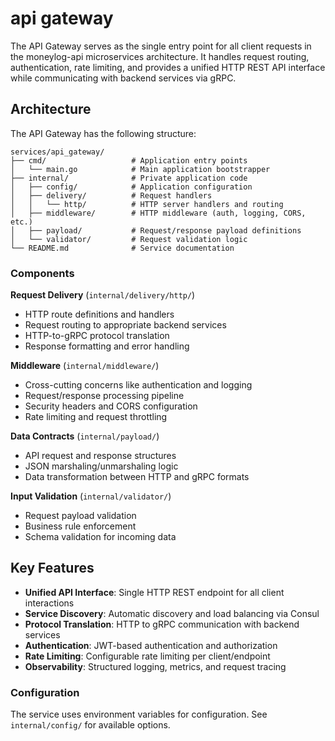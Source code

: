 # api gateway

The API Gateway serves as the single entry point for all client requests in the moneylog-api microservices architecture. It handles request routing, authentication, rate limiting, and provides a unified HTTP REST API interface while communicating with backend services via gRPC.

## Architecture

The API Gateway has the following structure:

```
services/api_gateway/
├── cmd/                   # Application entry points
│   └── main.go            # Main application bootstrapper
├── internal/              # Private application code
│   ├── config/            # Application configuration
│   ├── delivery/          # Request handlers
│   │   └── http/          # HTTP server handlers and routing
│   ├── middleware/        # HTTP middleware (auth, logging, CORS, etc.)
│   ├── payload/           # Request/response payload definitions
│   └── validator/         # Request validation logic
└── README.md              # Service documentation
```

### Components

**Request Delivery** (`internal/delivery/http/`)
- HTTP route definitions and handlers
- Request routing to appropriate backend services
- HTTP-to-gRPC protocol translation
- Response formatting and error handling

**Middleware** (`internal/middleware/`)
- Cross-cutting concerns like authentication and logging
- Request/response processing pipeline
- Security headers and CORS configuration
- Rate limiting and request throttling

**Data Contracts** (`internal/payload/`)
- API request and response structures
- JSON marshaling/unmarshaling logic
- Data transformation between HTTP and gRPC formats

**Input Validation** (`internal/validator/`)
- Request payload validation
- Business rule enforcement
- Schema validation for incoming data

## Key Features

- **Unified API Interface**: Single HTTP REST endpoint for all client interactions
- **Service Discovery**: Automatic discovery and load balancing via Consul
- **Protocol Translation**: HTTP to gRPC communication with backend services
- **Authentication**: JWT-based authentication and authorization
- **Rate Limiting**: Configurable rate limiting per client/endpoint
- **Observability**: Structured logging, metrics, and request tracing

### Configuration
The service uses environment variables for configuration. See `internal/config/` for available options.
